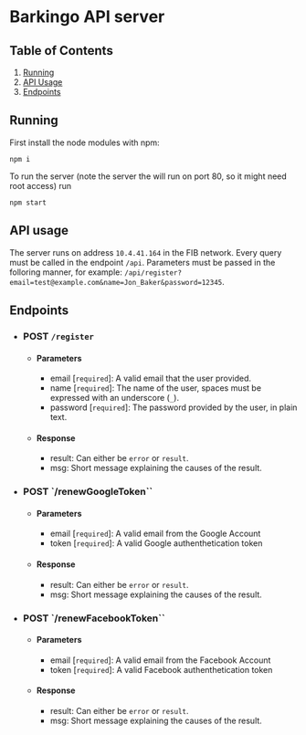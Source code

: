 # Barkingo API server

## Table of Contents

1. [Running](#running)
2. [API Usage](#API-Usage)
3. [Endpoints](#endpoints)

## Running

First install the node modules with npm:

```
npm i
```

To run the server (note the server the will run on port 80, so it might need root access) run

```
npm start
```

## API usage

The server runs on address `10.4.41.164` in the FIB network.
Every query must be called in the endpoint `/api`. Parameters must be passed in the folloring manner, for example: `/api/register?email=test@example.com&name=Jon_Baker&password=12345`.

## Endpoints

-   ### POST `/register`

    -   #### Parameters

        -   email [`required`]: A valid email that the user provided.
        -   name [`required`]: The name of the user, spaces must be expressed with an underscore (`_`).
        -   password [`required`]: The password provided by the user, in plain text.

    -   #### Response
        -   result: Can either be `error` or `result`.
        -   msg: Short message explaining the causes of the result.

-   ### POST `/renewGoogleToken``

    -   #### Parameters
        -   email [`required`]: A valid email from the Google Account
        -   token [`required`]: A valid Google authenthetication token
    -   #### Response
        -   result: Can either be `error` or `result`.
        -   msg: Short message explaining the causes of the result.

-   ### POST `/renewFacebookToken``
    -   #### Parameters
        -   email [`required`]: A valid email from the Facebook Account
        -   token [`required`]: A valid Facebook authenthetication token
    -   #### Response
        -   result: Can either be `error` or `result`.
        -   msg: Short message explaining the causes of the result.
